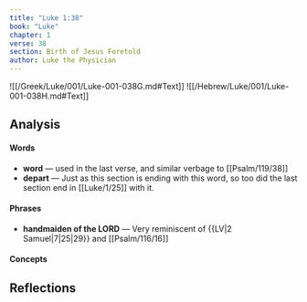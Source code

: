 ```yaml
---
title: "Luke 1:38"
book: "Luke"
chapter: 1
verse: 38
section: Birth of Jesus Foretold
author: Luke the Physician
---
```

![[/Greek/Luke/001/Luke-001-038G.md#Text]]
![[/Hebrew/Luke/001/Luke-001-038H.md#Text]]

## Analysis

#### Words
- **word** — used in the last verse, and similar verbage to [[Psalm/119/38]]
- **depart** — Just as this section is ending with this word, so too did the last section end in [[Luke/1/25]] with it.

#### Phrases
- **handmaiden of the LORD** — Very reminiscent of {{LV|2 Samuel|7|25|29}} and [[Psalm/116/16]]

#### Concepts

## Reflections
